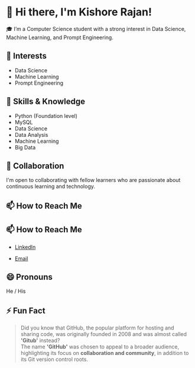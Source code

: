 # 👋 Hi there, I'm Kishore Rajan!

🎓 I’m a Computer Science student with a strong interest in Data Science, Machine Learning, and Prompt Engineering.

## 👀 Interests
- Data Science
- Machine Learning
- Prompt Engineering

## 🌱 Skills & Knowledge
- Python (Foundation level)
- MySQL
- Data Science
- Data Analysis
- Machine Learning
- Big Data

## 💞️ Collaboration
I'm open to collaborating with fellow learners who are passionate about continuous learning and technology.

## 📫 How to Reach Me
## 📫 How to Reach Me
- [LinkedIn](https://www.linkedin.com/in/kishore-rajan-056711285/)
  
- [Email](mailto:kishorerajan777@gmail.com)

## 😄 Pronouns
He / His

## ⚡ Fun Fact
> Did you know that GitHub, the popular platform for hosting and sharing code, was originally founded in 2008 and was almost called **'Gitub'** instead?  
> The name **'GitHub'** was chosen to appeal to a broader audience, highlighting its focus on **collaboration and community**, in addition to its Git version control roots.
